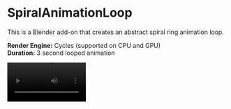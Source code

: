 # SpiralAnimationLoop
This is a Blender add-on that creates an abstract spiral ring animation loop. <br />

**Render Engine:** Cycles (supported on CPU and GPU) <br />
**Duration:** 3 second looped animation

<video src='https://github.com/alice-bian/SpiralAnimationLoop/blob/main/spiral_animation_loop.mp4' width=180/>